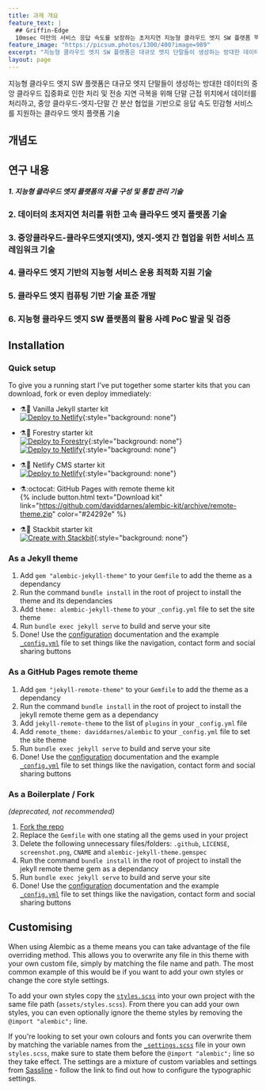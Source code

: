 ```yaml
---
title: 과제 개요
feature_text: |
  ## Griffin-Edge
  10msec 미만의 서비스 응답 속도를 보장하는 초저지연 지능형 클라우드 엣지 SW 플랫폼 핵심 기술 개발
feature_image: "https://picsum.photos/1300/400?image=989"
excerpt: "지능형 클라우드 엣지 SW 플랫폼은 대규모 엣지 단말들이 생성하는 방대한 데이터의 중앙 클라우드 집중화로 인한 처리 및 전송 지연 극복을 위해 단말 근접 위치에서 데이터를 처리하고, 중앙 클라우드-엣지-단말 간 분산 협업을 기반으로 응답 속도 민감형 서비스를 지원하는 클라우드 엣지 플랫폼 기술"
layout: page
---
```


지능형 클라우드 엣지 SW 플랫폼은 대규모 엣지 단말들이 생성하는 방대한 데이터의 중앙 클라우드 집중화로 인한 처리 및 전송 지연 극복을 위해 단말 근접 위치에서 데이터를 처리하고, 중앙 클라우드-엣지-단말 간 분산 협업을 기반으로 응답 속도 민감형 서비스를 지원하는 클라우드 엣지 플랫폼 기술


## 개념도


## 연구 내용

##### 1. 지능형 클라우드 엣지 플랫폼의 자율 구성 및 통합 관리 기술
### 2. 데이터의 초저지연 처리를 위한 고속 클라우드 엣지 플랫폼 기술
### 3. 중앙클라우드-클라우드엣지(엣지), 엣지-엣지 간 협업을 위한 서비스 프레임워크 기술
### 4. 클라우드 엣지 기반의 지능형 서비스 운용 최적화 지원 기술
### 5. 클라우드 엣지 컴퓨팅 기반 기술 표준 개발
### 6. 지능형 클라우드 엣지 SW 플랫폼의 활용 사례 PoC 발굴 및 검증

## Installation

### Quick setup

To give you a running start I've put together some starter kits that you can download, fork or even deploy immediately:

- ⚗️🍨 Vanilla Jekyll starter kit  
  [![Deploy to Netlify](https://www.netlify.com/img/deploy/button.svg)](https://app.netlify.com/start/deploy?repository=https://github.com/daviddarnes/alembic-kit){:style="background: none"}
- ⚗️🌲 Forestry starter kit  
  [![Deploy to Forestry](https://assets.forestry.io/import-to-forestry.svg)](https://app.forestry.io/quick-start?repo=daviddarnes/alembic-forestry-kit&engine=jekyll){:style="background: none"}  
  [![Deploy to Netlify](https://www.netlify.com/img/deploy/button.svg)](https://app.netlify.com/start/deploy?repository=https://github.com/daviddarnes/alembic-forestry-kit){:style="background: none"}
- ⚗️💠 Netlify CMS starter kit  
  [![Deploy to Netlify](https://www.netlify.com/img/deploy/button.svg)](https://app.netlify.com/start/deploy?repository=https://github.com/daviddarnes/alembic-netlifycms-kit&stack=cms){:style="background: none"}

- ⚗️:octocat: GitHub Pages with remote theme kit  
  {% include button.html text="Download kit" link="https://github.com/daviddarnes/alembic-kit/archive/remote-theme.zip" color="#24292e" %}
- ⚗️🚀 Stackbit starter kit  
  [![Create with Stackbit](https://assets.stackbit.com/badge/create-with-stackbit.svg)](https://app.stackbit.com/create?theme=https://github.com/daviddarnes/alembic-stackbit-kit){:style="background: none"}

### As a Jekyll theme

1. Add `gem "alembic-jekyll-theme"` to your `Gemfile` to add the theme as a dependancy
2. Run the command `bundle install` in the root of project to install the theme and its dependancies
3. Add `theme: alembic-jekyll-theme` to your `_config.yml` file to set the site theme
4. Run `bundle exec jekyll serve` to build and serve your site
5. Done! Use the [configuration](#configuration) documentation and the example [`_config.yml`](https://github.com/daviddarnes/alembic/blob/master/_config.yml) file to set things like the navigation, contact form and social sharing buttons

### As a GitHub Pages remote theme

1. Add `gem "jekyll-remote-theme"` to your `Gemfile` to add the theme as a dependancy
2. Run the command `bundle install` in the root of project to install the jekyll remote theme gem as a dependancy
3. Add `jekyll-remote-theme` to the list of `plugins` in your `_config.yml` file
4. Add `remote_theme: daviddarnes/alembic` to your `_config.yml` file to set the site theme
5. Run `bundle exec jekyll serve` to build and serve your site
6. Done! Use the [configuration](#configuration) documentation and the example [`_config.yml`](https://github.com/daviddarnes/alembic/blob/master/_config.yml) file to set things like the navigation, contact form and social sharing buttons

### As a Boilerplate / Fork

_(deprecated, not recommended)_

1. [Fork the repo](https://github.com/daviddarnes/alembic#fork-destination-box)
2. Replace the `Gemfile` with one stating all the gems used in your project
3. Delete the following unnecessary files/folders: `.github`, `LICENSE`, `screenshot.png`, `CNAME` and `alembic-jekyll-theme.gemspec`
4. Run the command `bundle install` in the root of project to install the jekyll remote theme gem as a dependancy
5. Run `bundle exec jekyll serve` to build and serve your site
6. Done! Use the [configuration](#configuration) documentation and the example [`_config.yml`](https://github.com/daviddarnes/alembic/blob/master/_config.yml) file to set things like the navigation, contact form and social sharing buttons

## Customising

When using Alembic as a theme means you can take advantage of the file overriding method. This allows you to overwrite any file in this theme with your own custom file, simply by matching the file name and path. The most common example of this would be if you want to add your own styles or change the core style settings.

To add your own styles copy the [`styles.scss`](https://github.com/daviddarnes/alembic/blob/master/assets/styles.scss) into your own project with the same file path (`assets/styles.scss`). From there you can add your own styles, you can even optionally ignore the theme styles by removing the `@import "alembic";` line.

If you're looking to set your own colours and fonts you can overwrite them by matching the variable names from the [`_settings.scss`](https://github.com/daviddarnes/alembic/blob/master/_sass/_settings.scss) file in your own `styles.scss`, make sure to state them before the `@import "alembic";` line so they take effect. The settings are a mixture of custom variables and settings from [Sassline](https://medium.com/@jakegiltsoff/sassline-v2-0-e424b2881e7e) - follow the link to find out how to configure the typographic settings.
